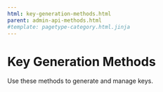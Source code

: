 ```yaml
---
html: key-generation-methods.html
parent: admin-api-methods.html
#template: pagetype-category.html.jinja
---
```

# Key Generation Methods

Use these methods to generate and manage keys.
